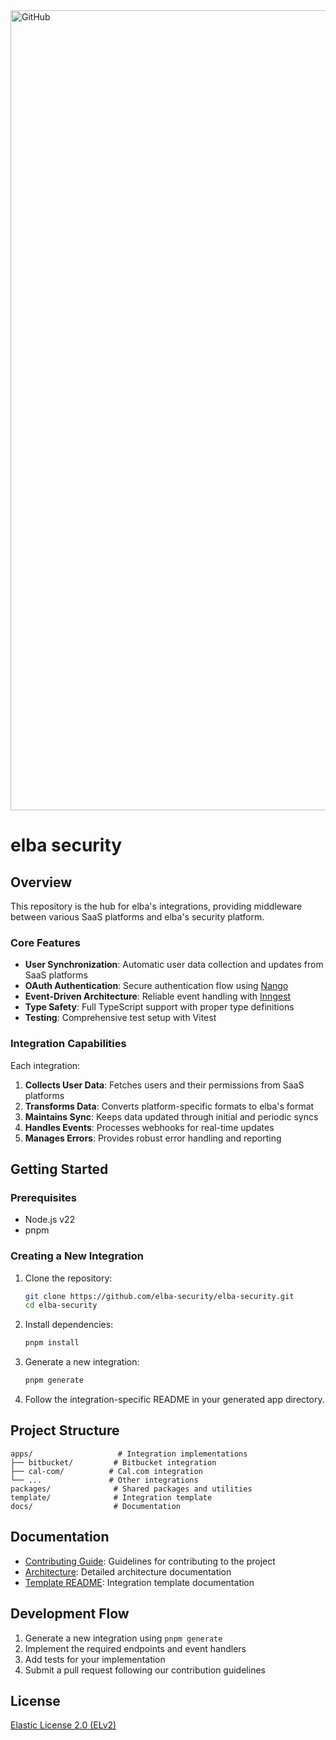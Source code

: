 <img width="1280" alt="GitHub" src="https://github.com/user-attachments/assets/d2695260-ae07-4fa2-9bbe-a98f85ad3cfe" />

# elba security

## Overview

This repository is the hub for elba's integrations, providing middleware between various SaaS platforms and elba's security platform.

### Core Features

- **User Synchronization**: Automatic user data collection and updates from SaaS platforms
- **OAuth Authentication**: Secure authentication flow using [Nango](https://nango.dev/)
- **Event-Driven Architecture**: Reliable event handling with [Inngest](https://www.inngest.com/)
- **Type Safety**: Full TypeScript support with proper type definitions
- **Testing**: Comprehensive test setup with Vitest

### Integration Capabilities

Each integration:

1. **Collects User Data**: Fetches users and their permissions from SaaS platforms
2. **Transforms Data**: Converts platform-specific formats to elba's format
3. **Maintains Sync**: Keeps data updated through initial and periodic syncs
4. **Handles Events**: Processes webhooks for real-time updates
5. **Manages Errors**: Provides robust error handling and reporting

## Getting Started

### Prerequisites

- Node.js v22
- pnpm

### Creating a New Integration

1. Clone the repository:

   ```bash
   git clone https://github.com/elba-security/elba-security.git
   cd elba-security
   ```

2. Install dependencies:

   ```bash
   pnpm install
   ```

3. Generate a new integration:

   ```bash
   pnpm generate
   ```

4. Follow the integration-specific README in your generated app directory.

## Project Structure

```
apps/                   # Integration implementations
├── bitbucket/         # Bitbucket integration
├── cal-com/          # Cal.com integration
└── ...               # Other integrations
packages/              # Shared packages and utilities
template/              # Integration template
docs/                  # Documentation
```

## Documentation

- [Contributing Guide](./CONTRIBUTING.md): Guidelines for contributing to the project
- [Architecture](./docs/architecture.md): Detailed architecture documentation
- [Template README](./template/README.md): Integration template documentation

## Development Flow

1. Generate a new integration using `pnpm generate`
2. Implement the required endpoints and event handlers
3. Add tests for your implementation
4. Submit a pull request following our contribution guidelines

## License

[Elastic License 2.0 (ELv2)](./LICENSE)

